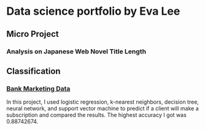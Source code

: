 # Data science portfolio by Eva Lee

## Micro Project
### Analysis on Japanese Web Novel Title Length



## Classification
### [Bank Marketing Data](https://github.com/fangevalee/Portfolio/blob/main/notebook/Bank%20Marketing.ipynb) 
In this project, I used logistic regression, k-nearest neighbors, decision tree, neural network, and support vector machine to predict if a client will make a subscription and compared the results. The highest accuracy I got was 0.88742674.

